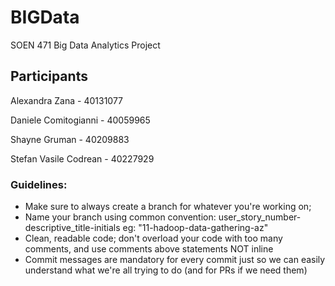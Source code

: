 # BIGData
SOEN 471 Big Data Analytics Project

## Participants
Alexandra Zana - 40131077

Daniele Comitogianni - 40059965

Shayne Gruman - 40209883

Stefan Vasile Codrean - 40227929

### Guidelines:
- Make sure to always create a branch for whatever you're working on;
- Name your branch using common convention: user_story_number-descriptive_title-initials eg: "11-hadoop-data-gathering-az"
- Clean, readable code; don't overload your code with too many comments, and use comments above statements NOT inline
- Commit messages are mandatory for every commit just so we can easily understand what we're all trying to do (and for PRs if we need them)



